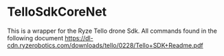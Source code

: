 # TelloSdkCoreNet

This is a wrapper for the Ryze Tello drone Sdk. All commands found in the following document https://dl-cdn.ryzerobotics.com/downloads/tello/0228/Tello+SDK+Readme.pdf
